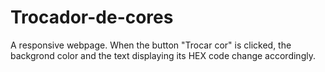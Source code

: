 # Trocador-de-cores

A responsive webpage. When the button "Trocar cor" is clicked, the backgrond color and the text displaying its HEX code change accordingly.
